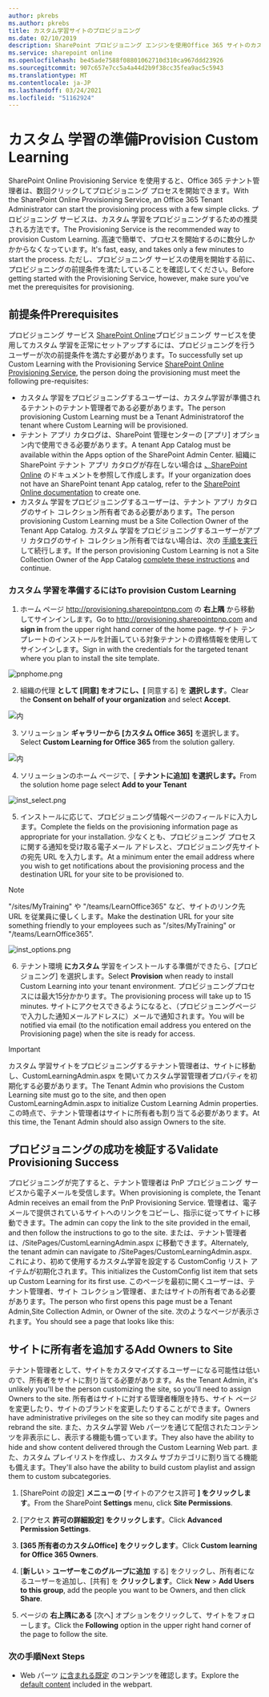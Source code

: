 ```yaml
---
author: pkrebs
ms.author: pkrebs
title: カスタム学習サイトのプロビジョニング
ms.date: 02/10/2019
description: SharePoint プロビジョニング エンジンを使用Office 365 サイトのカスタム 学習のプロビジョニング
ms.service: sharepoint online
ms.openlocfilehash: be45ade7588f08801062710d310ca967ddd23926
ms.sourcegitcommit: 907c657e7cc5a4a44d2b9f38cc35fea9ac5c5943
ms.translationtype: MT
ms.contentlocale: ja-JP
ms.lasthandoff: 03/24/2021
ms.locfileid: "51162924"
---
```

# <a name="provision-custom-learning"></a><span data-ttu-id="24b14-103">カスタム 学習の準備</span><span class="sxs-lookup"><span data-stu-id="24b14-103">Provision Custom Learning</span></span>

<span data-ttu-id="24b14-104">SharePoint Online Provisioning Service を使用すると、Office 365 テナント管理者は、数回クリックしてプロビジョニング プロセスを開始できます。</span><span class="sxs-lookup"><span data-stu-id="24b14-104">With the SharePoint Online Provisioning Service, an Office 365 Tenant Administrator can start the provisioning process with a few simple clicks.</span></span> <span data-ttu-id="24b14-105">プロビジョニング サービスは、カスタム 学習をプロビジョニングするための推奨される方法です。</span><span class="sxs-lookup"><span data-stu-id="24b14-105">The Provisioning Service is the recommended way to provision Custom Learning.</span></span> <span data-ttu-id="24b14-106">高速で簡単で、プロセスを開始するのに数分しかかからなくなっています。</span><span class="sxs-lookup"><span data-stu-id="24b14-106">It's fast, easy, and takes only a few minutes to start the process.</span></span> <span data-ttu-id="24b14-107">ただし、プロビジョニング サービスの使用を開始する前に、プロビジョニングの前提条件を満たしていることを確認してください。</span><span class="sxs-lookup"><span data-stu-id="24b14-107">Before getting started with the Provisioning Service, however, make sure you've met the prerequisites for provisioning.</span></span>

## <a name="prerequisites"></a><span data-ttu-id="24b14-108">前提条件</span><span class="sxs-lookup"><span data-stu-id="24b14-108">Prerequisites</span></span>
 
<span data-ttu-id="24b14-109">プロビジョニング サービス [SharePoint Online](https://provisioning.sharepointpnp.com)プロビジョニング サービスを使用してカスタム 学習を正常にセットアップするには、プロビジョニングを行うユーザーが次の前提条件を満たす必要があります。</span><span class="sxs-lookup"><span data-stu-id="24b14-109">To successfully set up Custom Learning with the Provisioning Service [SharePoint Online Provisioning Service](https://provisioning.sharepointpnp.com), the person doing the provisioning must meet the following pre-requisites:</span></span> 
 
- <span data-ttu-id="24b14-110">カスタム 学習をプロビジョニングするユーザーは、カスタム学習が準備されるテナントのテナント管理者である必要があります。</span><span class="sxs-lookup"><span data-stu-id="24b14-110">The person provisioning Custom Learning must be a Tenant Administratorof the tenant where Custom Learning will be provisioned.</span></span>  
- <span data-ttu-id="24b14-111">テナント アプリ カタログは、SharePoint 管理センターの [アプリ] オプション内で使用できる必要があります。</span><span class="sxs-lookup"><span data-stu-id="24b14-111">A tenant App Catalog must be available within the Apps option of the SharePoint Admin Center.</span></span> <span data-ttu-id="24b14-112">組織に SharePoint テナント アプリ カタログが存在しない場合は [、SharePoint Online](/sharepoint/use-app-catalog) のドキュメントを参照して作成します。</span><span class="sxs-lookup"><span data-stu-id="24b14-112">If your organization does not have an SharePoint tenant App catalog, refer to the [SharePoint Online documentation](/sharepoint/use-app-catalog) to create one.</span></span>  
- <span data-ttu-id="24b14-113">カスタム 学習をプロビジョニングするユーザーは、テナント アプリ カタログのサイト コレクション所有者である必要があります。</span><span class="sxs-lookup"><span data-stu-id="24b14-113">The person provisioning Custom Learning must be a Site Collection Owner of the Tenant App Catalog.</span></span> <span data-ttu-id="24b14-114">カスタム 学習をプロビジョニングするユーザーがアプリ カタログのサイト コレクション所有者ではない場合は、次の [手順を実行](addappadmin.md) して続行します。</span><span class="sxs-lookup"><span data-stu-id="24b14-114">If the person provisioning Custom Learning is not a Site Collection Owner of the App Catalog [complete these instructions](addappadmin.md) and continue.</span></span> 

### <a name="to-provision-custom-learning"></a><span data-ttu-id="24b14-115">カスタム 学習を準備するには</span><span class="sxs-lookup"><span data-stu-id="24b14-115">To provision Custom Learning</span></span>

1. <span data-ttu-id="24b14-116">ホーム ページ http://provisioning.sharepointpnp.com の **右上隅** から移動してサインインします。</span><span class="sxs-lookup"><span data-stu-id="24b14-116">Go to http://provisioning.sharepointpnp.com and **sign in** from the upper right hand corner of the home page.</span></span>  <span data-ttu-id="24b14-117">サイト テンプレートのインストールを計画している対象テナントの資格情報を使用してサインインします。</span><span class="sxs-lookup"><span data-stu-id="24b14-117">Sign in with the  credentials for the targeted tenant where you plan to install the site template.</span></span>

![pnphome.png](media/inst_signin.png)

2. <span data-ttu-id="24b14-119">組織の代理 **として [同意] をオフにし、[** 同意する] を **選択します**。</span><span class="sxs-lookup"><span data-stu-id="24b14-119">Clear the **Consent on behalf of your organization** and select **Accept**.</span></span>

![ 内](media/inst_perms.png)

3. <span data-ttu-id="24b14-121">ソリューション **ギャラリーから [カスタム Office 365]** を選択します。</span><span class="sxs-lookup"><span data-stu-id="24b14-121">Select **Custom Learning for Office 365** from the solution gallery.</span></span>

![ 内](media/inst_select.png)

4. <span data-ttu-id="24b14-123">ソリューションのホーム ページで、[ **テナントに追加] を選択します。**</span><span class="sxs-lookup"><span data-stu-id="24b14-123">From the solution home page select **Add to your Tenant**</span></span>

![inst_select.png](media/inst_add.png)

5. <span data-ttu-id="24b14-125">インストールに応じて、プロビジョニング情報ページのフィールドに入力します。</span><span class="sxs-lookup"><span data-stu-id="24b14-125">Complete the fields on the provisioning information page as appropriate for your installation.</span></span> <span data-ttu-id="24b14-126">少なくとも、プロビジョニング プロセスに関する通知を受け取る電子メール アドレスと、プロビジョニング先サイトの宛先 URL を入力します。</span><span class="sxs-lookup"><span data-stu-id="24b14-126">At a minimum enter the email address where you wish to get notifications about the provisioning process and the destination URL for your site to be provisioned to.</span></span>  
> [!NOTE]
> <span data-ttu-id="24b14-127">"/sites/MyTraining" や "/teams/LearnOffice365" など、サイトのリンク先 URL を従業員に優しくします。</span><span class="sxs-lookup"><span data-stu-id="24b14-127">Make the destination URL for your site something friendly to your employees such as "/sites/MyTraining" or "/teams/LearnOffice365".</span></span>

![inst_options.png](media/inst_options.png)

6. <span data-ttu-id="24b14-129">テナント環境 **にカスタム** 学習をインストールする準備ができたら、[プロビジョニング] を選択します。</span><span class="sxs-lookup"><span data-stu-id="24b14-129">Select **Provision** when ready to install Custom Learning into your tenant environment.</span></span>  <span data-ttu-id="24b14-130">プロビジョニングプロセスには最大15分かかります。</span><span class="sxs-lookup"><span data-stu-id="24b14-130">The provisioning process will take up to 15 minutes.</span></span> <span data-ttu-id="24b14-131">サイトにアクセスできるようになると、（プロビジョニングページで入力した通知メールアドレスに）メールで通知されます。</span><span class="sxs-lookup"><span data-stu-id="24b14-131">You will be notified via email (to the notification email address you entered on the Provisioning page) when the site is ready for access.</span></span>

> [!IMPORTANT]
> <span data-ttu-id="24b14-132">カスタム 学習サイトをプロビジョニングするテナント管理者は、サイトに移動し、CustomLearningAdmin.aspx を開いてカスタム学習管理者プロパティを初期化する必要があります。</span><span class="sxs-lookup"><span data-stu-id="24b14-132">The Tenant Admin who provisions the Custom Learning site must go to the site, and then open CustomLearningAdmin.aspx to initialize Custom Learning Admin properties.</span></span> <span data-ttu-id="24b14-133">この時点で、テナント管理者はサイトに所有者も割り当てる必要があります。</span><span class="sxs-lookup"><span data-stu-id="24b14-133">At this time, the Tenant Admin should also assign Owners to the site.</span></span> 

## <a name="validate-provisioning-success"></a><span data-ttu-id="24b14-134">プロビジョニングの成功を検証する</span><span class="sxs-lookup"><span data-stu-id="24b14-134">Validate Provisioning Success</span></span>

<span data-ttu-id="24b14-135">プロビジョニングが完了すると、テナント管理者は PnP プロビジョニング サービスから電子メールを受信します。</span><span class="sxs-lookup"><span data-stu-id="24b14-135">When provisioning is complete, the Tenant Admin receives an email from the PnP Provisioning Service.</span></span> <span data-ttu-id="24b14-136">管理者は、電子メールで提供されているサイトへのリンクをコピーし、指示に従ってサイトに移動できます。</span><span class="sxs-lookup"><span data-stu-id="24b14-136">The admin can copy the link to the site provided in the email, and then follow the instructions to go to the site.</span></span> <span data-ttu-id="24b14-137">または、テナント管理者は、/SitePages/CustomLearningAdmin.aspx <YOUR-SITE-COLLECTION-URL>に移動できます。</span><span class="sxs-lookup"><span data-stu-id="24b14-137">Alternately, the tenant admin can navigate to <YOUR-SITE-COLLECTION-URL>/SitePages/CustomLearningAdmin.aspx.</span></span> <span data-ttu-id="24b14-138">これにより、初めて使用するカスタム学習を設定する CustomConfig リスト アイテムが初期化されます。</span><span class="sxs-lookup"><span data-stu-id="24b14-138">This initializes the CustomConfig list item that sets up Custom Learning for its first use.</span></span> <span data-ttu-id="24b14-139">このページを最初に開くユーザーは、テナント管理者、サイト コレクション管理者、またはサイトの所有者である必要があります。</span><span class="sxs-lookup"><span data-stu-id="24b14-139">The person who first opens this page must be a Tenant Admin,Site Collection Admin, or Owner of the site.</span></span> <span data-ttu-id="24b14-140">次のようなページが表示されます。</span><span class="sxs-lookup"><span data-stu-id="24b14-140">You should see a page that looks like this:</span></span> 

## <a name="add-owners-to-site"></a><span data-ttu-id="24b14-141">サイトに所有者を追加する</span><span class="sxs-lookup"><span data-stu-id="24b14-141">Add Owners to Site</span></span>
<span data-ttu-id="24b14-142">テナント管理者として、サイトをカスタマイズするユーザーになる可能性は低いので、所有者をサイトに割り当てる必要があります。</span><span class="sxs-lookup"><span data-stu-id="24b14-142">As the Tenant Admin, it's unlikely you'll be the person customizing the site, so you'll need to assign Owners to the site.</span></span> <span data-ttu-id="24b14-143">所有者はサイトに対する管理者権限を持ち、サイト ページを変更したり、サイトのブランドを変更したりすることができます。</span><span class="sxs-lookup"><span data-stu-id="24b14-143">Owners have administrative privileges on the site so they can modify site pages and rebrand the site.</span></span> <span data-ttu-id="24b14-144">また、カスタム学習 Web パーツを通じて配信されたコンテンツを非表示にし、表示する機能も備っています。</span><span class="sxs-lookup"><span data-stu-id="24b14-144">They also have the ability to hide and show content delivered through the Custom Learning Web part.</span></span> <span data-ttu-id="24b14-145">また、カスタム プレイリストを作成し、カスタム サブカテゴリに割り当てる機能も備えます。</span><span class="sxs-lookup"><span data-stu-id="24b14-145">They'll also have the ability to build custom playlist and assign them to custom subcategories.</span></span>  

1. <span data-ttu-id="24b14-146">[SharePoint の設定] **メニューの** [サイトのアクセス許可 **] をクリックします**。</span><span class="sxs-lookup"><span data-stu-id="24b14-146">From the SharePoint **Settings** menu, click **Site Permissions**.</span></span>
2. <span data-ttu-id="24b14-147">[アクセス **許可の詳細設定] をクリックします**。</span><span class="sxs-lookup"><span data-stu-id="24b14-147">Click **Advanced Permission Settings**.</span></span>
3. <span data-ttu-id="24b14-148">**[365 所有者のカスタムOffice] をクリックします**。</span><span class="sxs-lookup"><span data-stu-id="24b14-148">Click **Custom learning for Office 365 Owners**.</span></span>
4. <span data-ttu-id="24b14-149">[**新しい**  >  **ユーザーをこのグループに追加** する] をクリックし、所有者になるユーザーを追加し、[共有] を **クリックします**。</span><span class="sxs-lookup"><span data-stu-id="24b14-149">Click **New** > **Add Users to this group**, add the people you want to be Owners, and then click **Share**.</span></span>

8. <span data-ttu-id="24b14-150">ページの **右上隅にある** [次へ] オプションをクリックして、サイトをフォローします。</span><span class="sxs-lookup"><span data-stu-id="24b14-150">Click the **Following** option in the upper right hand corner of the page to follow the site.</span></span>  

### <a name="next-steps"></a><span data-ttu-id="24b14-151">次の手順</span><span class="sxs-lookup"><span data-stu-id="24b14-151">Next Steps</span></span>
- <span data-ttu-id="24b14-152">Web パーツ [に含まれる既定](sitecontent.md) のコンテンツを確認します。</span><span class="sxs-lookup"><span data-stu-id="24b14-152">Explore the [default content](sitecontent.md) included in the webpart.</span></span>